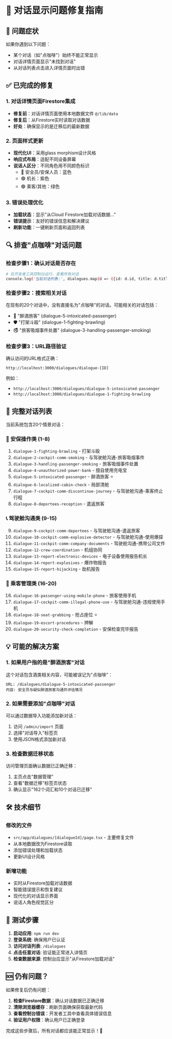 # 🔧 对话显示问题修复指南

## 🚨 问题症状

如果你遇到以下问题：
- 某个对话（如"点咖啡"）始终不能正常显示
- 对话详情页面显示"未找到对话"
- 从对话列表点击进入详情页面时出错

## ✅ 已完成的修复

### 1. 对话详情页面Firestore集成
- **修复前**：对话详情页面使用本地数据文件 `@/lib/data`
- **修复后**：从Firestore实时读取对话数据
- **好处**：确保显示的是迁移后的最新数据

### 2. 页面样式更新
- **现代化UI**：采用glass morphism设计风格
- **响应式布局**：适配不同设备屏幕
- **说话人区分**：不同角色用不同颜色标识
  - 🔵 安全员/安保人员：蓝色
  - 🟣 机长：紫色  
  - 🟢 乘客/其他：绿色

### 3. 错误处理优化
- **加载状态**：显示"从Cloud Firestore加载对话数据..."
- **错误提示**：友好的错误信息和解决建议
- **刷新功能**：一键刷新页面和返回列表

## 🔍 排查"点咖啡"对话问题

### 检查步骤1：确认对话是否存在
```bash
# 在开发者工具控制台运行，查看所有对话
console.log('当前对话列表:', dialogues.map(d => ({id: d.id, title: d.title})));
```

### 检查步骤2：搜索相关对话
在现有的20个对话中，没有直接名为"点咖啡"的对话。可能相关的对话包括：
- 🍷 "醉酒旅客" (dialogue-5-intoxicated-passenger)
- 🛡️ "打架斗殴" (dialogue-1-fighting-brawling)  
- 🚭 "旅客吸烟事件处置" (dialogue-3-handling-passenger-smoking)

### 检查步骤3：URL路径验证
确认访问的URL格式正确：
```
http://localhost:3000/dialogues/dialogue-[ID]
```

例如：
- `http://localhost:3000/dialogues/dialogue-5-intoxicated-passenger`
- `http://localhost:3000/dialogues/dialogue-1-fighting-brawling`

## 🎯 完整对话列表

当前系统包含20个情景对话：

### 🔐 安保操作类 (1-8)
1. `dialogue-1-fighting-brawling` - 打架斗殴
2. `dialogue-2-cockpit-comm-smoking` - 与驾驶舱沟通-旅客吸烟事件  
3. `dialogue-3-handling-passenger-smoking` - 旅客吸烟事件处置
4. `dialogue-4-unauthorized-power-bank` - 擅自使用充电宝
5. `dialogue-5-intoxicated-passenger` - 醉酒旅客 ⭐
6. `dialogue-6-localized-cabin-check` - 局部清舱
7. `dialogue-7-cockpit-comm-discontinue-journey` - 与驾驶舱沟通-乘客终止行程
8. `dialogue-8-deportees-reception` - 遣返旅客

### 📞 驾驶舱沟通类 (9-15)
9. `dialogue-9-cockpit-comm-deportees` - 与驾驶舱沟通-遣返旅客
10. `dialogue-10-cockpit-comm-explosive-detector` - 与驾驶舱沟通-使用爆探
11. `dialogue-11-cockpit-comm-company-documents` - 驾驶舱沟通-携带公司文件
12. `dialogue-12-crew-coordination` - 机组协同
13. `dialogue-13-report-electronic-devices` - 电子设备使用报告机长
14. `dialogue-14-report-explosives` - 爆炸物报告
15. `dialogue-15-report-hijacking` - 劫机报告

### 👥 乘客管理类 (16-20)
16. `dialogue-16-passenger-using-mobile-phone` - 旅客使用手机
17. `dialogue-17-cockpit-comm-illegal-phone-use` - 与驾驶舱沟通-违规使用手机
18. `dialogue-18-seat-grabbing` - 抢占座位 ⭐
19. `dialogue-19-escort-procedures` - 押解
20. `dialogue-20-security-check-completion` - 安保检查完毕报告

## 💡 可能的解决方案

### 1. 如果用户指的是"醉酒旅客"对话
这个对话包含酒类相关内容，可能被误记为"点咖啡"：
```
URL: /dialogues/dialogue-5-intoxicated-passenger
内容: 安全员与疑似醉酒旅客沟通并评估情况
```

### 2. 如果需要添加"点咖啡"对话
可以通过数据导入功能添加新对话：
1. 访问 `/admin/import` 页面
2. 选择"对话导入"标签页
3. 使用JSON格式添加新对话

### 3. 检查数据迁移状态
访问管理页面确认数据已正确迁移：
1. 主页点击"数据管理"
2. 查看"数据迁移"标签页状态
3. 确认显示"162个词汇和10个对话已迁移"

## 🛠️ 技术细节

### 修改的文件
- `src/app/dialogues/[dialogueId]/page.tsx` - 主要修复文件
- 从本地数据改为Firestore读取
- 添加错误处理和加载状态
- 更新UI设计风格

### 新增功能
- 实时从Firestore加载对话数据
- 智能错误提示和恢复建议
- 现代化的对话显示界面
- 说话人角色视觉区分

## 🔄 测试步骤

1. **启动应用**: `npm run dev`
2. **登录系统**: 确保用户已认证
3. **访问对话列表**: `/dialogues`
4. **点击任意对话**: 验证能正常进入详情页
5. **检查数据来源**: 控制台应显示"从Firestore加载对话"

## 🆘 仍有问题？

如果修复后仍有问题：

1. **检查Firestore数据**：确认对话数据已正确迁移
2. **清除浏览器缓存**：刷新页面确保获取最新代码
3. **查看控制台错误**：开发者工具中查看具体错误信息
4. **验证用户权限**：确认用户已正确登录

完成这些步骤后，所有对话都应该能正常显示！🎯 